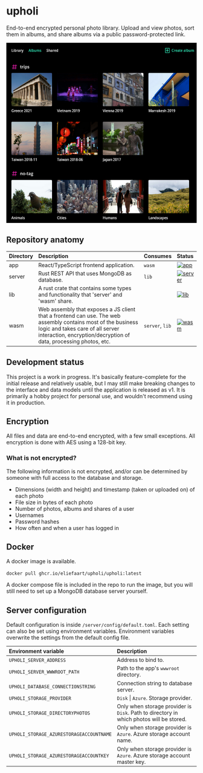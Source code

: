 # upholi
End-to-end encrypted personal photo library. Upload and view photos, sort them in albums, and share albums via a public password-protected link.

<p align="center">
  <img width="550" height="477" src="https://github.com/eliefaart/upholi/blob/master/.github/preview.png?raw=true">
</p>

## Repository anatomy

| Directory | Description                                                                                                                                                                                                          | Consumes                | Status                                                                                                                                                    |
| :-------- | :------------------------------------------------------------------------------------------------------------------------------------------------------------------------------------------------------------------- | :---------------------- | :-------------------------------------------------------------------------------------------------------------------------------------------------------- |
| app       | React/TypeScript frontend application.                                                                                                                                                                               | ```wasm```              | [![app](https://github.com/eliefaart/upholi/actions/workflows/app.yml/badge.svg)](https://github.com/eliefaart/upholi/actions/workflows/app.yml)          |
| server    | Rust REST API that uses MongoDB as database.                                                                                                                                                                         | ```lib```               | [![server](https://github.com/eliefaart/upholi/actions/workflows/server.yml/badge.svg)](https://github.com/eliefaart/upholi/actions/workflows/server.yml) |
| lib       | A rust crate that contains some types and functionality that 'server' and 'wasm' share.                                                                                                                              |                         | [![lib](https://github.com/eliefaart/upholi/actions/workflows/lib.yml/badge.svg)](https://github.com/eliefaart/upholi/actions/workflows/lib.yml)          |
| wasm      | Web assembly that exposes a JS client that a frontend can use. The web assembly contains most of the business logic and takes care of all server interaction, encryption/decryption of data, processing photos, etc. | ```server```, ```lib``` | [![wasm](https://github.com/eliefaart/upholi/actions/workflows/wasm.yml/badge.svg)](https://github.com/eliefaart/upholi/actions/workflows/wasm.yml)       |

## Development status
This project is a work in progress. It's basically feature-complete for the initial release and relatively usable, but I may still make breaking changes to the interface and data models until the application is released as v1.
It is primarily a hobby project for personal use, and wouldn't recommend using it in production.

## Encryption
All files and data are end-to-end encrypted, with a few small exceptions. All encryption is done with AES using a 128-bit key.

### What is not encrypted?
The following information is not encrypted, and/or can be determined by someone with full access to the database and storage.
- Dimensions (width and height) and timestamp (taken or uploaded on) of each photo
- File size in bytes of each photo
- Number of photos, albums and shares of a user
- Usernames
- Password hashes
- How often and when a user has logged in

## Docker
A docker image is available.

```docker pull ghcr.io/eliefaart/upholi/upholi:latest```

A docker compose file is included in the repo to run the image, but you will still need to set up a MongoDB database server yourself.

## Server configuration
Default configuration is inside ```/server/config/default.toml```. Each setting can also be set using environment variables. Environment variables overwrite the settings from the default config file.

| Environment variable                     | Description                                                                                 |
| :--------------------------------------- | :------------------------------------------------------------------------------------------ |
| `UPHOLI_SERVER_ADDRESS`                  | Address to bind to.                                                                         |
| `UPHOLI_SERVER_WWWROOT_PATH`             | Path to the app's `wwwroot` directory.                                                      |
| `UPHOLI_DATABASE_CONNECTIONSTRING`       | Connection string to database server.                                                       |
| `UPHOLI_STORAGE_PROVIDER`                | ```Disk``` \| ```Azure```. Storage provider.                                                |
| `UPHOLI_STORAGE_DIRECTORYPHOTOS`         | Only when storage provider is ```Disk```. Path to directory in which photos will be stored. |
| `UPHOLI_STORAGE_AZURESTORAGEACCOUNTNAME` | Only when storage provider is ```Azure```. Azure storage account name.                      |
| `UPHOLI_STORAGE_AZURESTORAGEACCOUNTKEY`  | Only when storage provider is ```Azure```. Azure storage account master key.                |
